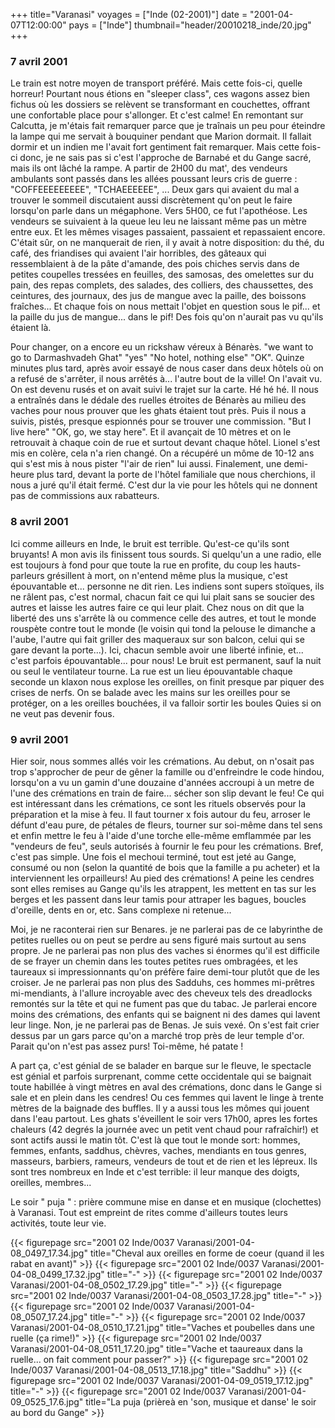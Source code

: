 +++
title="Varanasi"
voyages = ["Inde (02-2001)"]
date = "2001-04-07T12:00:00"
pays = ["Inde"]
thumbnail="header/20010218_inde/20.jpg"
+++
### 7 avril 2001

 Le train est notre moyen de transport préféré. Mais cette fois-ci, quelle 
horreur! Pourtant nous étions en "sleeper class", ces wagons assez bien fichus 
où les dossiers se relèvent se transformant en couchettes, offrant une confortable 
place pour s'allonger. Et c'est calme! En remontant sur Calcutta, je m'étais 
fait remarquer parce que je traînais un peu pour éteindre la lampe qui me servait 
à bouquiner pendant que Marion dormait. Il fallait dormir et un indien me l'avait 
fort gentiment fait remarquer. Mais cette fois-ci donc, je ne sais pas si c'est 
l'approche de Barnabé et du Gange sacré, mais ils ont lâché la rampe. A partir 
de 2H00 du mat', des vendeurs ambulants sont passés dans les allées poussant 
leurs cris de guerre : "COFFEEEEEEEEE", "TCHAEEEEEE", ... Deux gars qui avaient 
du mal a trouver le sommeil discutaient aussi discrètement qu'on peut le faire 
lorsqu'on parle dans un mégaphone. Vers 5H00, ce fut l'apothéose. Les vendeurs 
se suivaient à la queue leu leu ne laissant même pas un mètre entre eux. Et 
les mêmes visages passaient, passaient et repassaient encore. C'était sûr, on 
ne manquerait de rien, il y avait à notre disposition: du thé, du café, des 
friandises qui avaient l'air horribles, des gâteaux qui ressemblaient à de la 
pâte d'amande, des pois chiches servis dans de petites coupelles tressées en 
feuilles, des samosas, des omelettes sur du pain, des repas complets, des salades, 
des colliers, des chaussettes, des ceintures, des journaux, des jus de mangue 
avec la paille, des boissons fraîches... Et chaque fois on nous mettait l'objet 
en question sous le pif... et la paille du jus de mangue... dans le pif! Des 
fois qu'on n'aurait pas vu qu'ils étaient là. 

Pour changer, on a encore eu un rickshaw véreux à Bénarès. "we want to go to 
Darmashvadeh Ghat" "yes" "No hotel, nothing else" "OK". Quinze minutes plus 
tard, après avoir essayé de nous caser dans deux hôtels où on a refusé de s'arrêter, 
il nous arrêtés à... l'autre bout de la ville! On l'avait vu. On est devenu 
rusés et on avait suivi le trajet sur la carte. Hé hé hé. Il nous a entraînés 
dans le dédale des ruelles étroites de Bénarès au milieu des vaches pour nous 
prouver que les ghats étaient tout près. Puis il nous a suivis, pistés, presque 
espionnés pour se trouver une commission. "But I live here" "OK, go, we stay 
here". Et il avançait de 10 mètres et on le retrouvait à chaque coin de rue 
et surtout devant chaque hôtel. Lionel s'est mis en colère, cela n'a rien changé. 
On a récupéré un môme de 10-12 ans qui s'est mis à nous pister "l'air de rien" 
lui aussi. Finalement, une demi-heure plus tard, devant la porte de l'hôtel 
familiale que nous cherchions, il nous a juré qu'il était fermé. C'est dur la 
vie pour les hôtels qui ne donnent pas de commissions aux rabatteurs. 

### 8 avril 2001

 Ici comme ailleurs en Inde, le bruit est terrible. Qu'est-ce qu'ils sont bruyants! 
A mon avis ils finissent tous sourds. Si quelqu'un a une radio, elle est toujours 
à fond pour que toute la rue en profite, du coup les hauts-parleurs grésillent 
à mort, on n'entend même plus la musique, c'est épouvantable et... personne 
ne dit rien. Les indiens sont supers stoïques, ils ne râlent pas, c'est normal, 
chacun fait ce qui lui plait sans se soucier des autres et laisse les autres 
faire ce qui leur plait. Chez nous on dit que la liberté des uns s'arrête là 
ou commence celle des autres, et tout le monde rouspète contre tout le monde 
(le voisin qui tond la pelouse le dimanche a l'aube, l'autre qui fait griller 
des maqueraux sur son balcon, celui qui se gare devant la porte...). Ici, chacun 
semble avoir une liberté infinie, et... c'est parfois épouvantable... pour nous! 
Le bruit est permanent, sauf la nuit ou seul le ventilateur tourne. La rue est 
un lieu épouvantable chaque seconde un klaxon nous explose les oreilles, on 
finit presque par piquer des crises de nerfs. On se balade avec les mains sur 
les oreilles pour se protéger, on a les oreilles bouchées, il va falloir sortir 
les boules Quies si on ne veut pas devenir fous. 

### 9 avril 2001

Hier soir, nous sommes allés voir les crémations. Au debut, on n'osait pas 
trop s'approcher de peur de gêner la famille ou d'enfreindre le code hindou, 
lorsqu'on a vu un gamin d'une douzaine d'années accroupi à un metre de l'une 
des crémations en train de faire... sécher son slip devant le feu! Ce qui est 
intéressant dans les crémations, ce sont les rituels observés pour la préparation 
et la mise à feu. Il faut tourner x fois autour du feu, arroser le défunt d'eau 
pure, de pétales de fleurs, tourner sur soi-même dans tel sens et enfin mettre 
le feu à l'aide d'une torche elle-même emflammée par les "vendeurs de feu", 
seuls autorisés à fournir le feu pour les crémations. Bref, c'est pas simple. 
Une fois el mechoui terminé, tout est jeté au Gange, consumé ou non (selon la 
quantité de bois que la famille a pu acheter) et la interviennent les orpailleurs! 
Au pied des crémations! A peine les cendres sont elles remises au Gange qu'ils 
les atrappent, les mettent en tas sur les berges et les passent dans leur tamis 
pour attraper les bagues, boucles d'oreille, dents en or, etc. Sans complexe 
ni retenue... 

Moi, je ne raconterai rien sur Benares. je ne parlerai pas de ce labyrinthe 
de petites ruelles ou on peut se perdre au sens figuré mais surtout au sens 
propre. Je ne parlerai pas non plus des vaches si énormes qu'il est difficile 
de se frayer un chemin dans les toutes petites rues ombragées, et les taureaux 
si impressionnants qu'on préfère faire demi-tour plutôt que de les croiser. 
Je ne parlerai pas non plus des Sadduhs, ces hommes mi-prêtres mi-mendiants, 
à l'allure incroyable avec des cheveux tels des dreadlocks remontés sur la tête 
et qui ne fument pas que du tabac. Je parlerai encore moins des crémations, 
des enfants qui se baignent ni des dames qui lavent leur linge. Non, je ne parlerai 
pas de Benas. Je suis vexé. On s'est fait crier dessus par un gars parce qu'on 
a marché trop près de leur temple d'or. Parait qu'on n'est pas assez purs! Toi-même, 
hé patate ! 

A part ça, c'est génial de se balader en barque sur le fleuve, le spectacle 
est génial et parfois surprenant, comme cette occidentale qui se baignait toute 
habillée à vingt mètres en aval des crémations, donc dans le Gange si sale et 
en plein dans les cendres! Ou ces femmes qui lavent le linge à trente mètres 
de la baignade des buffles. Il y a aussi tous les mômes qui jouent dans l'eau 
partout. Les ghats s'éveillent le soir vers 17h00, apres les fortes chaleurs 
(42 degrés la journée avec un petit vent chaud pour rafraîchir!) et sont actifs 
aussi le matin tôt. C'est là que tout le monde sort: hommes, femmes, enfants, 
saddhus, chèvres, vaches, mendiants en tous genres, masseurs, barbiers, rameurs, 
vendeurs de tout et de rien et les lépreux. Ils sont tres nombreux en Inde et 
c'est terrible: il leur manque des doigts, oreilles, membres... 

Le soir " puja " : prière commune mise en danse et en musique (clochettes) 
à Varanasi. Tout est empreint de rites comme d'ailleurs toutes leurs activités, 
toute leur vie. 


<div id="TOTO">{{< figurepage src="2001 02 Inde/0037 Varanasi/2001-04-08_0497_17.34.jpg" title="Cheval aux oreilles en forme de coeur (quand il les rabat en avant)"  >}}
{{< figurepage src="2001 02 Inde/0037 Varanasi/2001-04-08_0499_17.32.jpg" title="-"  >}}
{{< figurepage src="2001 02 Inde/0037 Varanasi/2001-04-08_0502_17.29.jpg" title="-"  >}}
{{< figurepage src="2001 02 Inde/0037 Varanasi/2001-04-08_0503_17.28.jpg" title="-"  >}}
{{< figurepage src="2001 02 Inde/0037 Varanasi/2001-04-08_0507_17.24.jpg" title="-"  >}}
{{< figurepage src="2001 02 Inde/0037 Varanasi/2001-04-08_0510_17.21.jpg" title="Vaches et poubelles dans une ruelle (ça rime!)"  >}}
{{< figurepage src="2001 02 Inde/0037 Varanasi/2001-04-08_0511_17.20.jpg" title="Vache et taaureaux dans la ruelle... on fait comment pour passer?"  >}}
{{< figurepage src="2001 02 Inde/0037 Varanasi/2001-04-08_0513_17.18.jpg" title="Saddhu"  >}}
{{< figurepage src="2001 02 Inde/0037 Varanasi/2001-04-09_0519_17.12.jpg" title="-"  >}}
{{< figurepage src="2001 02 Inde/0037 Varanasi/2001-04-09_0525_17.6.jpg" title="La puja (prièreà en 'son, musique et danse' le soir au bord du Gange"  >}}
</DIV>

